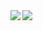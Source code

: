 

<a>
  <img align="left" src="https://github-readme-stats-git-main-smileyjoies-projects.vercel.app/api?username=ackkerman&count_private=true&custom_title=Github Stats&show_icons=true&theme=catppuccin_latte&hide=contribs" />
</a>
<a>
    <img align="left" src="https://github-readme-stats-git-main-smileyjoies-projects.vercel.app/api/top-langs/?username=ackkerman&layout=compact&count_private=true&theme=catppuccin_latte&hide=jupyter%20notebook,html,css,slint,xml,shell,PowerShell,Vim%20Script,Batchfile&size_weight=0.4&count_weight=0.6" />
</a>
